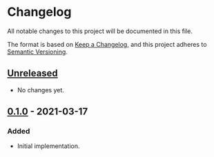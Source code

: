 # Changelog
All notable changes to this project will be documented in this file.

The format is based on [Keep a Changelog](https://keepachangelog.com/en/1.0.0/),
and this project adheres to [Semantic Versioning](https://semver.org/spec/v2.0.0.html).

## [Unreleased]

- No changes yet.

## [0.1.0] - 2021-03-17
### Added
- Initial implementation.

[Unreleased]: https://github.com/d3mondev/resolvermt/compare/v0.1.0...HEAD
[0.1.0]: https://github.com/d3mondev/resolvermt/releases/tag/v0.1.0
